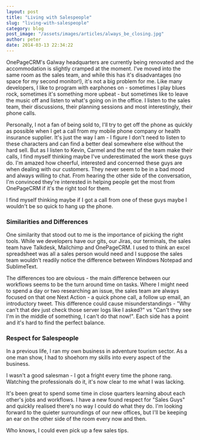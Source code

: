 ```yaml
---
layout: post
title: "Living with Salespeople"
slug: "living-with-salespeople"
category: blog
post_image: "/assets/images/articles/always_be_closing.jpg"
author: peter
date: 2014-03-13 22:34:22
---
```




OnePageCRM's Galway headquarters are currently being renovated and the accommodation is slightly cramped at the moment.
I've moved into the same room as the sales team, and while this has it's disadvantages (no space for my second monitor!), it's not a big problem for me. 
Like many developers, I like to program with earphones on - sometimes I play blues rock, sometimes it's something more upbeat - but sometimes like to leave the music off and listen to what's going on in the office.
I listen to the sales team, their discussions, their planning sessions and most interestingly, their phone calls. 

Personally, I not a fan of being sold to, I'll try to get off the phone as quickly as possible when I get a call from my mobile phone company or health insurance supplier. It's just the way I am - I figure I don't need to listen to these characters and can find a better deal somewhere else without the hard sell.
But as I listen to Kevin, Carmel and the rest of the team make their calls, I find myself thinking maybe I've underestimated the work these guys do. I'm amazed how cheerful, interested and concerned these guys are when dealing with our customers. They never seem to be in a bad mood and always willing to chat. From hearing the other side of the conversation, I'm convinced they're interested in helping people get the most from OnePageCRM if it's the right tool for them. 

I find myself thinking maybe if I got a call from one of these guys maybe I wouldn't be so quick to hang up the phone.

### Similarities and Differences
One similarity that stood out to me is the importance of picking the right tools. While we developers have our gits, our Jiras, our terminals, the sales team have Talkdesk, Mailchimp and OnePageCRM. I used to think an excel spreadsheet was all a sales person would need and I suppose the sales team wouldn't readily notice the difference between Windows Notepad and SublimeText.

The differences too are obvious - the main difference between our workflows seems to be the turn around time on tasks. Where I might need to spend a day or two researching an issue, the sales team are always focused on that one Next Action - a quick phone call, a follow up email, an introductory tweet.
This difference could cause misunderstandings - "Why can't that dev just check those server logs like I asked?" vs "Can't they see I'm in the middle of something, I can't do that now!". Each side has a point and it's hard to find the perfect balance.

### Respect for Salespeople
In a previous life, I ran my own business in adventure tourism sector. As a one man show, I had to shoehorn my skills into every aspect of the business. 

I wasn't a good salesman - I got a fright every time the phone rang. Watching the professionals do it, it's now clear to me what I was lacking. 

It's been great to spend some time in close quarters learning about each other's jobs and workflows. I have a new found respect for "Sales Guys" and quickly realised there's no way I could do what they do. 
I'm looking forward to the quieter surroundings of our new offices, but I'll be keeping an ear on the other side of the room every now and then. 

Who knows, I could even pick up a few sales tips.
